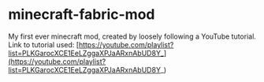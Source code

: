 # minecraft-fabric-mod
 My first ever minecraft mod, created by loosely following a YouTube tutorial. <br>
 Link to tutorial used: [https://youtube.com/playlist?list=PLKGarocXCE1EeLZggaXPJaARxnAbUD8Y_](https://youtube.com/playlist?list=PLKGarocXCE1EeLZggaXPJaARxnAbUD8Y_)
